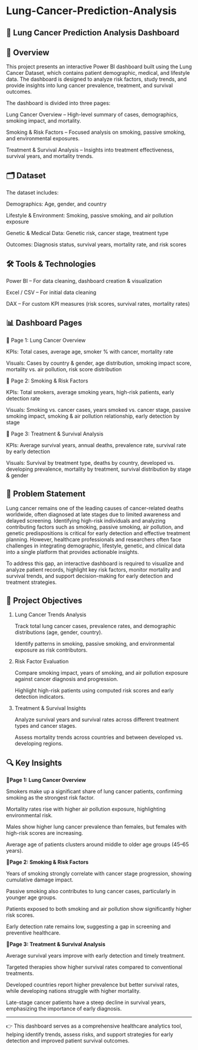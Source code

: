 # Lung-Cancer-Prediction-Analysis
## **🚀 Lung Cancer Prediction Analysis Dashboard**

## **📖 Overview**

This project presents an interactive Power BI dashboard built using the Lung Cancer Dataset, which contains patient demographic, medical, and lifestyle data. The dashboard is designed to analyze risk factors, study trends, and provide insights into lung cancer prevalence, treatment, and survival outcomes.


The dashboard is divided into three pages:

Lung Cancer Overview – High-level summary of cases, demographics, smoking impact, and mortality.

Smoking & Risk Factors – Focused analysis on smoking, passive smoking, and environmental exposures.

Treatment & Survival Analysis – Insights into treatment effectiveness, survival years, and mortality trends.




## **🗂 Dataset**

The dataset includes:

Demographics: Age, gender, and country

Lifestyle & Environment: Smoking, passive smoking, and air pollution exposure

Genetic & Medical Data: Genetic risk, cancer stage, treatment type

Outcomes: Diagnosis status, survival years, mortality rate, and risk scores



## **🛠 Tools & Technologies**

Power BI – For data cleaning, dashboard creation & visualization

Excel / CSV – For initial data cleaning 

DAX – For custom KPI measures (risk scores, survival rates, mortality rates)




## **📊 Dashboard Pages**

🔹 Page 1: Lung Cancer Overview

KPIs: Total cases, average age, smoker % with cancer, mortality rate

Visuals: Cases by country & gender, age distribution, smoking impact score, mortality vs. air pollution, risk score distribution

🔹 Page 2: Smoking & Risk Factors

KPIs: Total smokers, average smoking years, high-risk patients, early detection rate

Visuals: Smoking vs. cancer cases, years smoked vs. cancer stage, passive smoking impact, smoking & air pollution relationship, early detection by stage

🔹 Page 3: Treatment & Survival Analysis

KPIs: Average survival years, annual deaths, prevalence rate, survival rate by early detection

Visuals: Survival by treatment type, deaths by country, developed vs. developing prevalence, mortality by treatment, survival distribution by stage & gender



## **📌 Problem Statement**

Lung cancer remains one of the leading causes of cancer-related deaths worldwide, often diagnosed at late stages due to limited awareness and delayed screening. Identifying high-risk individuals and analyzing contributing factors such as smoking, passive smoking, air pollution, and genetic predispositions is critical for early detection and effective treatment planning. However, healthcare professionals and researchers often face challenges in integrating demographic, lifestyle, genetic, and clinical data into a single platform that provides actionable insights.

To address this gap, an interactive dashboard is required to visualize and analyze patient records, highlight key risk factors, monitor mortality and survival trends, and support decision-making for early detection and treatment strategies.



## **🎯 Project Objectives**

1. Lung Cancer Trends Analysis

   Track total lung cancer cases, prevalence rates, and demographic distributions (age, gender, country).

   Identify patterns in smoking, passive smoking, and environmental exposure as risk contributors.

2. Risk Factor Evaluation

   Compare smoking impact, years of smoking, and air pollution exposure against cancer diagnosis and progression.

   Highlight high-risk patients using computed risk scores and early detection indicators.

3. Treatment & Survival Insights

   Analyze survival years and survival rates across different treatment types and cancer stages.

   Assess mortality trends across countries and between developed vs. developing regions.




## **🔍 Key Insights**

🔹**Page 1: Lung Cancer Overview**

Smokers make up a significant share of lung cancer patients, confirming smoking as the strongest risk factor.

Mortality rates rise with higher air pollution exposure, highlighting environmental risk.

Males show higher lung cancer prevalence than females, but females with high-risk scores are increasing.

Average age of patients clusters around middle to older age groups (45–65 years).


🔹**Page 2: Smoking & Risk Factors**

Years of smoking strongly correlate with cancer stage progression, showing cumulative damage impact.

Passive smoking also contributes to lung cancer cases, particularly in younger age groups.

Patients exposed to both smoking and air pollution show significantly higher risk scores.

Early detection rate remains low, suggesting a gap in screening and preventive healthcare.


🔹**Page 3: Treatment & Survival Analysis**

Average survival years improve with early detection and timely treatment.

Targeted therapies show higher survival rates compared to conventional treatments.

Developed countries report higher prevalence but better survival rates, while developing nations struggle with higher mortality.

Late-stage cancer patients have a steep decline in survival years, emphasizing the importance of early diagnosis.

--- 

👉 This dashboard serves as a comprehensive healthcare analytics tool, helping identify trends, assess risks, and support strategies for early detection and improved patient survival outcomes.




